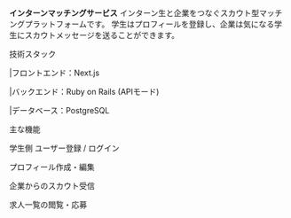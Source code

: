 **インターンマッチングサービス**
インターン生と企業をつなぐスカウト型マッチングプラットフォームです。
学生はプロフィールを登録し、企業は気になる学生にスカウトメッセージを送ることができます。

技術スタック

|フロントエンド：Next.js

|バックエンド：Ruby on Rails (APIモード)

|データベース：PostgreSQL

主な機能

学生側
ユーザー登録 / ログイン

プロフィール作成・編集

企業からのスカウト受信

求人一覧の閲覧・応募